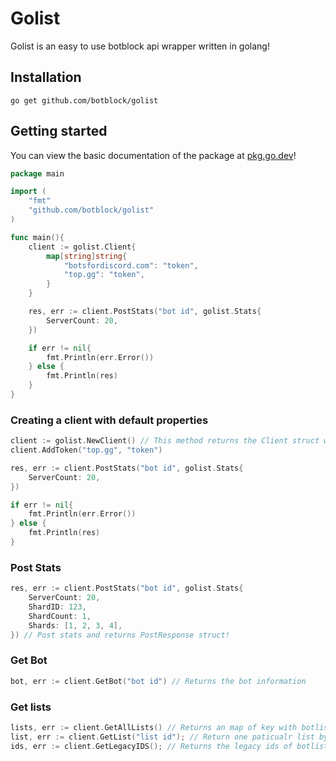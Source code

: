 # Golist

Golist is an easy to use botblock api wrapper written in golang!

## Installation

```
go get github.com/botblock/golist
```

## Getting started

You can view the basic documentation of the package at [pkg.go.dev](https://pkg.go.dev/github.com/botblock/golist)!

```go
package main

import (
    "fmt"
    "github.com/botblock/golist"
)

func main(){
    client := golist.Client{
        map[string]string{
            "botsfordiscord.com": "token",
            "top.gg": "token",
        }
    }

    res, err := client.PostStats("bot id", golist.Stats{
        ServerCount: 20,
    })

    if err != nil{
        fmt.Println(err.Error())
    } else {
        fmt.Println(res)
    }
}
```

### Creating a client with default properties

```go
client := golist.NewClient() // This method returns the Client struct with default properties!
client.AddToken("top.gg", "token")

res, err := client.PostStats("bot id", golist.Stats{
    ServerCount: 20,
})

if err != nil{
    fmt.Println(err.Error())
} else {
    fmt.Println(res)
}
```

### Post Stats

```go
res, err := client.PostStats("bot id", golist.Stats{
    ServerCount: 20,
    ShardID: 123,
    ShardCount: 1,
    Shards: [1, 2, 3, 4],
}) // Post stats and returns PostResponse struct!
```

### Get Bot

```go
bot, err := client.GetBot("bot id") // Returns the bot information
```

### Get lists

```go
lists, err := client.GetAllLists() // Returns an map of key with botlist id and value with list
list, err := client.GetList("list id"); // Return one paticualr list by id
ids, err := client.GetLegacyIDS(); // Returns the legacy ids of botlists registered on botblock
```

